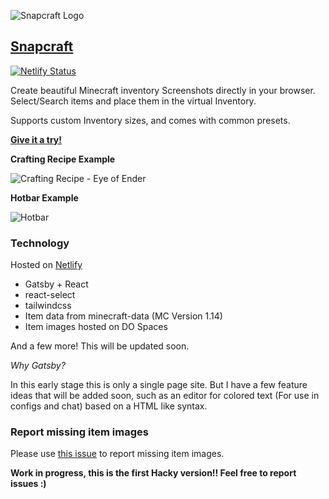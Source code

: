 ![Snapcraft Logo](https://snapcraft.netlify.com/icons/icon-48x48.png)

## [Snapcraft](https://snapcraft.netlify.com)

[![Netlify Status](https://api.netlify.com/api/v1/badges/7ba0dd67-32ab-4e26-b9cb-18b4ec7d5dc9/deploy-status)](https://snapcraft.netlify.com)

Create beautiful Minecraft inventory Screenshots directly in your browser.
Select/Search items and place them in the virtual Inventory.

Supports custom Inventory sizes, and comes with common presets.

**[Give it a try!](https://snapcraft.netlify.com)**


**Crafting Recipe Example**

![Crafting Recipe - Eye of Ender](https://joschuadev-cdn.fra1.cdn.digitaloceanspaces.com/minecraft-snapcraft/snapcraft-snap.png)

**Hotbar Example**

![Hotbar](https://joschuadev-cdn.fra1.cdn.digitaloceanspaces.com/minecraft-snapcraft/snapcraft-snap-inventory.png)


### Technology

Hosted on [Netlify](https://netlify.com)

- Gatsby + React
- react-select
- tailwindcss
- Item data from minecraft-data (MC Version 1.14)
- Item images hosted on DO Spaces

And a few more! This will be updated soon.

*Why Gatsby?*

In this early stage this is only a single page site.
But I have a few feature ideas that will be added soon, such as an editor for colored text (For use in configs and chat) based on a HTML like syntax.

### Report missing item images

Please use [this issue](https://github.com/JoschuaSchneider/snapcraft/issues/1) to report missing item images.


**Work in progress, this is the first Hacky version!! Feel free to report issues :)**
